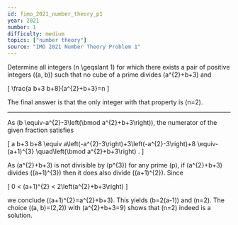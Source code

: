 ```yaml
---
id: fimo_2021_number_theory_p1
year: 2021
number: 1
difficulty: medium
topics: ["number theory"]
source: "IMO 2021 Number Theory Problem 1"
---
```


Determine all integers \(n \geqslant 1\) for which there exists a pair of positive integers \((a, b)\) such that no cube of a prime divides \(a^{2}+b+3\) and

\[
\frac{a b+3 b+8}{a^{2}+b+3}=n
\]

The final answer is that the only integer with that property is \(n=2\).

---
As \(b \equiv-a^{2}-3\left(\bmod a^{2}+b+3\right)\), the numerator of the given fraction satisfies

\[
a b+3 b+8 \equiv a\left(-a^{2}-3\right)+3\left(-a^{2}-3\right)+8 \equiv-(a+1)^{3} \quad\left(\bmod a^{2}+b+3\right) .
\]

As \(a^{2}+b+3\) is not divisible by \(p^{3}\) for any prime \(p\), if \(a^{2}+b+3\) divides \((a+1)^{3}\) then it does also divide \((a+1)^{2}\). Since

\[
0 < (a+1)^{2} < 2\left(a^{2}+b+3\right)
\]

we conclude \((a+1)^{2}=a^{2}+b+3\). This yields \(b=2(a-1)\) and \(n=2\). The choice \((a, b)=(2,2)\) with \(a^{2}+b+3=9\) shows that \(n=2\) indeed is a solution.
